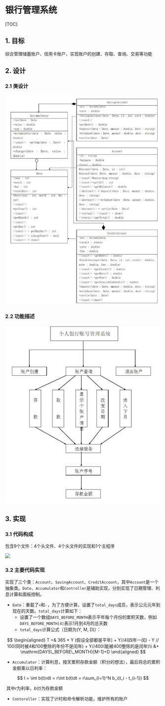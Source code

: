 # 银行管理系统

[TOC]

## 1. 目标

综合管理储蓄账户、信用卡账户，实现账户的创建、存取、查询、交易等功能

## 2. 设计

### 2.1 类设计

![](.\pic\class.png)

### 2.2 功能描述

![](.\pic\function.jpg)

## 3. 实现

### 3.1 代码构成

包含9个文件：4个头文件、4个头文件的实现和1个主程序

![](.\pic\code.jpg)

### 3.2 主要代码实现

实现了三个类：`Account`、`SavingAccount`、`CreditAccount`，其中`Account`是一个抽象类。`Date`、`Accumulator`和`Controller`是辅助实现，分别实现了日期管理、利息计算和面板控制。

+ `Date`：重载了`<`和`-`，为了方便计算，设置了`total_days`成员，表示公元元年到现在的天数。`total_days`计算如下：
  + 设置了一个数组`DAYS_BEFORE_MONTH`表示平年每个月份的累积天数，例如`DAYS_BEFORE_MONTH[4]`表示1月到4月的总天数
  + `total_days`计算公式（日期为(Y, M, D)）：

$$
\begin{aligned}
T =& 365 * Y (假设全部都是平年) + Y//4(四年一闰) - Y // 100(同时被4和100整除的年份不是闰年) + Y//400(能被400整除的是闰年)\\
&+ \mathrm{DAYS\_BEFORE\_MONTH}[M-1]+D
\end{aligned}
$$

+ `Accumulator`：计算利息，按天累积存款金额（积分的想法），最后将总的累积金额乘以日利率：

$$
I = \int b(t)rdt = r\int b(t)dt = r\sum_{i=1}^N b_i(t_i -  t_{i-1})
$$

​		其中$r$为利率，$b(t)$为存款金额

+ `Contoroller`：实现了计时和命令解析功能，维护所有的账户





































